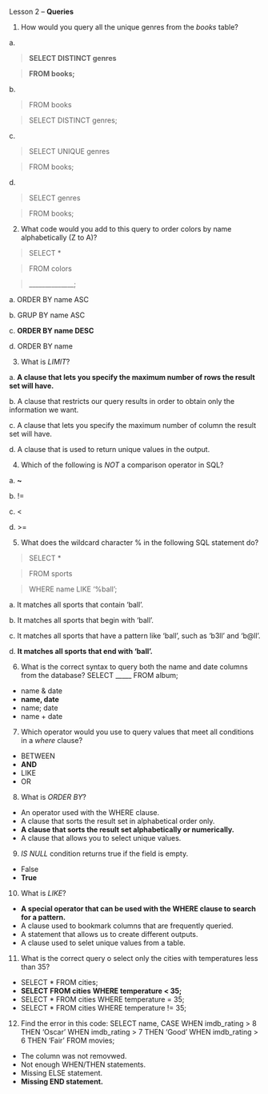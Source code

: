 Lesson 2 – **Queries**

1.	How would you query all the unique genres from the *books* table?

a.
>	**SELECT DISTINCT genres**

>	**FROM books;**
	
b.	
>	FROM books

>	SELECT DISTINCT genres;
	
c. 	
>	SELECT UNIQUE genres

>	FROM books;
	
d.	
>	SELECT genres

>	FROM books;

2.	What code would you add to this query to order colors by name alphabetically (Z to A)?
> SELECT *

> FROM colors

> ______________;

a.	ORDER BY name ASC

b.	GRUP BY name ASC

c.	**ORDER BY name DESC**

d.	ORDER BY name

3.	What is *LIMIT*?

a.	**A clause that lets you specify the maximum number of rows the result set will have.**

b.	A clause that restricts our query results in order to obtain only the information we want.

c.	A clause that lets you specify the maximum number of column the result set will have.

d.	A clause that is used to return unique values in the output.

4.	Which of the following is *NOT* a comparison operator in SQL?

a.	**~**

b.	!=

c.	<

d.	>=

5.	What does the wildcard character % in the following SQL statement do?

>	SELECT *

>	FROM sports

>	WHERE name LIKE ‘%ball’;

a.	It matches all sports that contain ‘ball’.

b.	It matches all sports that begin with ‘ball’.

c.	It matches all sports that have a pattern like ‘ball’, such as ‘b3ll’ and ‘b@ll’.

d.	**It matches all sports that end with ‘ball’.**

6.	What is the correct syntax to query both the name and date columns from the database?
SELECT _____
FROM album;
-	name & date
-	**name, date**
-	name; date
-	name + date
7.	Which operator would you use to query values that meet all conditions in a *where* clause?
-	BETWEEN
-	**AND**
-	LIKE
-	OR
8.	What is *ORDER BY*?
-	An operator used with the WHERE clause.
-	A clause that sorts the result set in alphabetical order only.
-	**A clause that sorts the result set alphabetically or numerically.**
-	A clause that allows you to select unique values.
9.	*IS NULL* condition returns true if the field is empty.
-	False
-	**True**
10.	What is *LIKE*?
-	**A special operator that can be used with the WHERE clause to search for a pattern.**
-	A clause used to bookmark columns that are frequently queried.
-	A statement that allows us to create different outputs.
-	A clause used to selet unique values from a table.
11.	What is the correct query o select only the cities with temperatures less than 35?
-	SELECT *
FROM cities;
-	**SELECT**
**FROM cities**
**WHERE temperature < 35;**
-	SELECT *
FROM cities
WHERE temperature = 35;
-	SELECT *
FROM cities
WHERE temperature != 35;
12.	Find the error in this code:
SELECT name,
	CASE
		WHEN imdb_rating > 8 THEN ‘Oscar’
		WHEN imdb_rating > 7 THEN ‘Good’
		WHEN imdb_rating > 6 THEN ‘Fair’
FROM movies;
-	The column was not removwed.
-	Not enough WHEN/THEN statements.
-	Missing ELSE statement.
-	**Missing END statement.**

